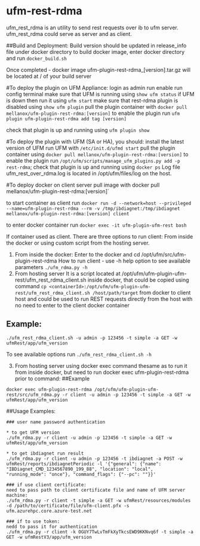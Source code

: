 # ufm-rest-rdma
ufm_rest_rdma is an utility to send rest requests over ib to ufm server.
ufm_rest_rdma could serve as server and as client.

##Build and Deployment:
Build version should be updated in release_info file under docker directory
to build docker image, enter docker directory and run
`docker_build.sh`

Once completed - docker image ufm-plugin-rest-rdma_[version].tar.gz
will be located at / of your build server

#To deploy the plugin on UFM Appliance:
login as admin
run enable
run config terminal
make sure that UFM is running using
`show ufm status`
if UFM is down then run it using
`ufm start`
make sure that rest-rdma plugin is disabled using
`show ufm plugin`
pull the plugin container with
`docker pull mellanox/ufm-plugin-rest-rdma:[version]`
to enable the plugin run
`ufm plugin ufm-plugin-rest-rdma add tag [version]`

check that plugin is up and running using 
`ufm plugin show`

#To deploy the plugin with UFM (SA or HA), you should:
install the latest version of UFM
run UFM with
`/etc/init.d/ufmd start`
pull the plugin container using
`docker pull mellanox/ufm-plugin-rest-rdma:[version]`
to enable the plugin run
`/opt/ufm/scripts/manage_ufm_plugins.py add -p rest-rdma`;
check that plugin is up and running using
`docker ps`
Log file ufm_rest_over_rdma.log is located in /opt/ufm/files/log on the host.

#To deploy docker on client server
pull image with
docker pull mellanox/ufm-plugin-rest-rdma:[version]`

to start container as client run
`docker run -d --network=host --privileged --name=ufm-plugin-rest-rdma --rm -v /tmp/ibdiagnet:/tmp/ibdiagnet mellanox/ufm-plugin-rest-rdma:[version] client`

to enter docker container run
`docker exec -it ufm-plugin-ufm-rest bash`

If container used as client. There are three options to run client:
From inside the docker or using custom script from the hosting server.
1. From inside the docker:
 Enter to the docker and
 cd /opt/ufm/src/ufm-plugin-rest-rdma
 How to run client - use -h help option to see available parameters
`./ufm_rdma.py -h`
2. From hosting server
It is a script located at /opt/ufm/ufm-plugin-ufm-rest/ufm_rest_rdma_client.sh inside docker,
that could be copied using command
`cp <containerId>:/opt/ufm/ufm-plugin-ufm-rest/ufm_rest_rdma_client.sh /host/path/target`
from docker to client host and could be used to run REST requests
directly from the host with no need to enter to the client docker container
## Example:
```
./ufm_rest_rdma_client.sh -u admin -p 123456 -t simple -a GET -w ufmRest/app/ufm_version
```
To see available options run
`./ufm_rest_rdma_client.sh -h`

3. From hosting server using docker exec command
thesame as to run it from inside docker, but need to run
docker exec ufm-plugin-rest-rdma prior to command:
##Example
```
docker exec ufm-plugin-rest-rdma /opt/ufm/ufm-plugin-ufm-rest/src/ufm_rdma.py -r client -u admin -p 123456 -t simple -a GET -w ufmRest/app/ufm_version
```


##Usage Examples:
```
### user name password authentication

* to get UFM version
./ufm_rdma.py -r client -u admin -p 123456 -t simple -a GET -w ufmRest/app/ufm_version

* to get ibdiagnet run result
./ufm_rdma.py -r client -u admin -p 123456 -t ibdiagnet -a POST -w ufmRest/reports/ibdiagnetPeriodic -l '{"general": {"name": "IBDiagnet_CMD_1234567890_199_88", "location": "local", "running_mode": "once"}, "command_flags": {"--pc": ""}}'

### if use client certificate:
need to pass path to client certificate file and name of UFM server machine: 
./ufm_rdma.py -r client -t simple -a GET -w ufmRest/resources/modules -d /path/to/certificate/file/ufm-client.pfx -s ufm.azurehpc.core.azure-test.net

### if to use token:
nedd to pass it for authentication
./ufm_rdma.py -r client -k OGUY7TwLvTmFkXyTkcsEWD9KKNvq6f -t simple -a GET -w ufmRestV3/app/ufm_version
```

